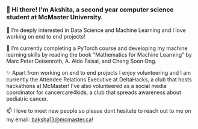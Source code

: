 ### 👋 Hi there! I'm Akshita, a second year computer science student at McMaster University. 
🔭 I’m deeply interested in Data Science and Machine Learning and I love working on end to end projects!

🌱 I’m currently completing a PyTorch course and developing my machine learning skills by reading the book "Mathematics for Machine Learning" by Marc Peter Deisenroth, A. Aldo Faisal, and Cheng Soon Ong.  

✨ Apart from working on end to end projects I enjoy volunteering and I am currently the Attendee Relations Executive at DeltaHacks, a club that hosts hackathons at McMaster! I've also volunteered as a social media coordinator for cancercare4kids, a club that spreads awareness about pediatric cancer.

📫 I love to meet new people so please dont hesitate to reach out to me on my email: baksha13@mcmaster.ca!
